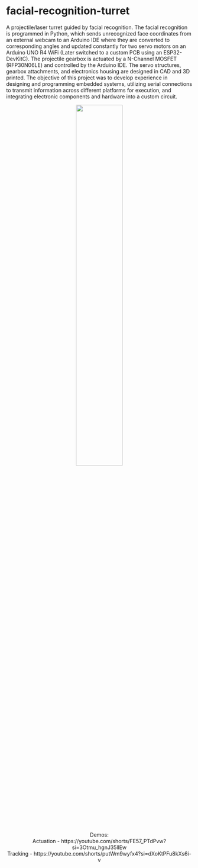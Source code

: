 # facial-recognition-turret
A projectile/laser turret guided by facial recognition. The facial recognition is programmed in Python, which sends unrecognized face coordinates from an external webcam to an Arduino IDE where they are converted to corresponding angles and updated constantly for two servo motors on an Arduino UNO R4 WiFi (Later switched to a custom PCB using an ESP32-DevKitC). The projectile gearbox is actuated by a N-Channel MOSFET (RFP30N06LE) and controlled by the Arduino IDE. The servo structures, gearbox attachments, and electronics housing are designed in CAD and 3D printed. The objective of this project was to develop experience in designing and programming embedded systems, utilizing serial connections to transmit information across different platforms for execution, and integrating electronic components and hardware into a custom circuit.
<p align = "center">
  <img src="https://github.com/user-attachments/assets/4c4b9978-79f9-4a76-b641-4c870453d31d" width=50% height=50%>
</p>

<p align = "center">
  Demos:
  <br>Actuation - https://youtube.com/shorts/FE57_PTdPvw?si=3Otmu_hgnJ35llEw
  <br>Tracking - https://youtube.com/shorts/putWm9wyfx4?si=dXoKtPFu8kXs6i-v
</p>
